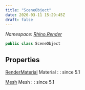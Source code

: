 ```yaml
---
title: "SceneObject"
date: 2020-03-11 15:29:45Z
draft: false
---
```


*Namespace: [Rhino.Render](../)*

```cs
public class SceneObject
```
## Properties

[RenderMaterial](/rhinocommon/rhino/render/rendermaterial/) Material
: 
: since 5.1

[Mesh](/rhinocommon/rhino/geometry/mesh/) Mesh
: 
: since 5.1
